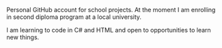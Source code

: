 Personal GitHub account for school projects. At the moment I am enrolling in second diploma program at a local university.


I am learning to code in C# and HTML and open to opportunities to learn new things.

<!---
luungockhang/luungockhang is a ✨ special ✨ repository because its `README.md` (this file) appears on your GitHub profile.
You can click the Preview link to take a look at your changes.
--->
